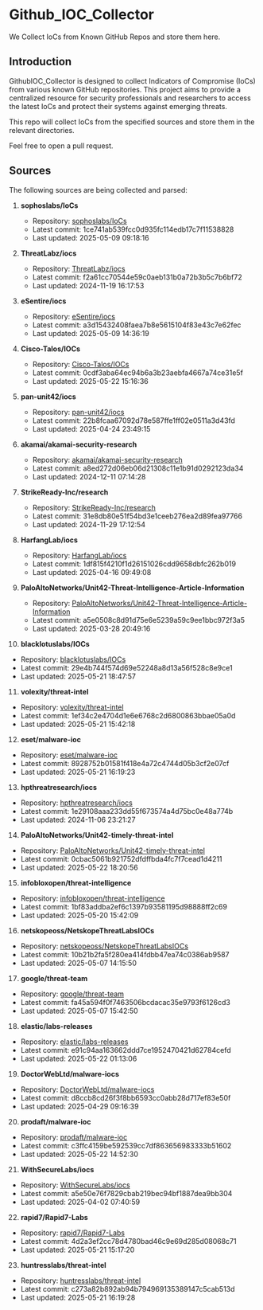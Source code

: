 # Github_IOC_Collector

We Collect IoCs from Known GitHub Repos and store them here. 

## Introduction

GithubIOC_Collector is designed to collect Indicators of Compromise (IoCs) from various known GitHub repositories. This project aims to provide a centralized resource for security professionals and researchers to access the latest IoCs and protect their systems against emerging threats.

This repo will collect IoCs from the specified sources and store them in the relevant directories.

Feel free to open a pull request.

## Sources

The following sources are being collected and parsed:

1. **sophoslabs/IoCs**
   - Repository: [sophoslabs/IoCs](https://github.com/sophoslabs/IoCs)
   - Latest commit: 1ce741ab539fcc0d935fc114edb17c7f11538828
   - Last updated: 2025-05-09 09:18:16

2. **ThreatLabz/iocs**
   - Repository: [ThreatLabz/iocs](https://github.com/ThreatLabz/iocs)
   - Latest commit: f2a61cc70544e59c0aeb131b0a72b3b5c7b6bf72
   - Last updated: 2024-11-19 16:17:53

3. **eSentire/iocs**
   - Repository: [eSentire/iocs](https://github.com/eSentire/iocs)
   - Latest commit: a3d15432408faea7b8e5615104f83e43c7e62fec
   - Last updated: 2025-05-09 14:36:19

4. **Cisco-Talos/IOCs**
   - Repository: [Cisco-Talos/IOCs](https://github.com/Cisco-Talos/IOCs)
   - Latest commit: 0cdf3aba64ec94b6a3b23aebfa4667a74ce31e5f
   - Last updated: 2025-05-22 15:16:36

5. **pan-unit42/iocs**
   - Repository: [pan-unit42/iocs](https://github.com/pan-unit42/iocs)
   - Latest commit: 22b8fcaa67092d78e587ffe1ff02e0511a3d43fd
   - Last updated: 2025-04-24 23:49:15

6. **akamai/akamai-security-research**
   - Repository: [akamai/akamai-security-research](https://github.com/akamai/akamai-security-research)
   - Latest commit: a8ed272d06eb06d21308c11e1b91d0292123da34
   - Last updated: 2024-12-11 07:14:28

7. **StrikeReady-Inc/research**
   - Repository: [StrikeReady-Inc/research](https://github.com/StrikeReady-Inc/research)
   - Latest commit: 31e8db80e51f54bd3e1ceeb276ea2d89fea97766
   - Last updated: 2024-11-29 17:12:54

8. **HarfangLab/iocs**
   - Repository: [HarfangLab/iocs](https://github.com/HarfangLab/iocs)
   - Latest commit: 1df815f4210f1d26151026cdd9658dbfc262b019
   - Last updated: 2025-04-16 09:49:08

9. **PaloAltoNetworks/Unit42-Threat-Intelligence-Article-Information**
   - Repository: [PaloAltoNetworks/Unit42-Threat-Intelligence-Article-Information](https://github.com/PaloAltoNetworks/Unit42-Threat-Intelligence-Article-Information)
   - Latest commit: a5e0508c8d91d75e6e5239a59c9ee1bbc972f3a5
   - Last updated: 2025-03-28 20:49:16

10. **blacklotuslabs/IOCs**
   - Repository: [blacklotuslabs/IOCs](https://github.com/blacklotuslabs/IOCs)
   - Latest commit: 29e4b744f574d69e52248a8d13a56f528c8e9ce1
   - Last updated: 2025-05-21 18:47:57

11. **volexity/threat-intel**
   - Repository: [volexity/threat-intel](https://github.com/volexity/threat-intel)
   - Latest commit: 1ef34c2e4704d1e6e6768c2d6800863bbae05a0d
   - Last updated: 2025-05-21 15:42:18

12. **eset/malware-ioc**
   - Repository: [eset/malware-ioc](https://github.com/eset/malware-ioc)
   - Latest commit: 8928752b01581f418e4a72c4744d05b3cf2e07cf
   - Last updated: 2025-05-21 16:19:23

13. **hpthreatresearch/iocs**
   - Repository: [hpthreatresearch/iocs](https://github.com/hpthreatresearch/iocs)
   - Latest commit: 1e29108aaa233dd55f673574a4d75bc0e48a774b
   - Last updated: 2024-11-06 23:21:27

14. **PaloAltoNetworks/Unit42-timely-threat-intel**
   - Repository: [PaloAltoNetworks/Unit42-timely-threat-intel](https://github.com/PaloAltoNetworks/Unit42-timely-threat-intel)
   - Latest commit: 0cbac5061b921752dfdffbda4fc7f7cead1d4211
   - Last updated: 2025-05-22 18:20:56

15. **infobloxopen/threat-intelligence**
   - Repository: [infobloxopen/threat-intelligence](https://github.com/infobloxopen/threat-intelligence)
   - Latest commit: 1bf83addba2ef6c1397b93581195d98888ff2c69
   - Last updated: 2025-05-20 15:42:09

16. **netskopeoss/NetskopeThreatLabsIOCs**
   - Repository: [netskopeoss/NetskopeThreatLabsIOCs](https://github.com/netskopeoss/NetskopeThreatLabsIOCs)
   - Latest commit: 10b21b2fa5f280ea414fdbb47ea74c0386ab9587
   - Last updated: 2025-05-07 14:15:50

17. **google/threat-team**
   - Repository: [google/threat-team](https://github.com/google/threat-team)
   - Latest commit: fa45a594f0f7463506bcdacac35e9793f6126cd3
   - Last updated: 2025-05-07 15:42:50

18. **elastic/labs-releases**
   - Repository: [elastic/labs-releases](https://github.com/elastic/labs-releases)
   - Latest commit: e91c94aa163662ddd7ce1952470421d62784cefd
   - Last updated: 2025-05-22 01:13:06

19. **DoctorWebLtd/malware-iocs**
   - Repository: [DoctorWebLtd/malware-iocs](https://github.com/DoctorWebLtd/malware-iocs)
   - Latest commit: d8ccb8cd26f3f8bb6593cc0abb28d717ef83e50f
   - Last updated: 2025-04-29 09:16:39

20. **prodaft/malware-ioc**
   - Repository: [prodaft/malware-ioc](https://github.com/prodaft/malware-ioc)
   - Latest commit: c3ffc4159be592539cc7df863656983333b51602
   - Last updated: 2025-05-22 14:52:30

21. **WithSecureLabs/iocs**
   - Repository: [WithSecureLabs/iocs](https://github.com/WithSecureLabs/iocs)
   - Latest commit: a5e50e76f7829cbab219bec94bf1887dea9bb304
   - Last updated: 2025-04-02 07:40:59

22. **rapid7/Rapid7-Labs**
   - Repository: [rapid7/Rapid7-Labs](https://github.com/rapid7/Rapid7-Labs)
   - Latest commit: 4d2a3ef2cc78d4780bad46c9e69d285d08068c71
   - Last updated: 2025-05-21 15:17:20

23. **huntresslabs/threat-intel**
   - Repository: [huntresslabs/threat-intel](https://github.com/huntresslabs/threat-intel)
   - Latest commit: c273a82b892ab94b794969135389147c5cab513d
   - Last updated: 2025-05-21 16:19:28

